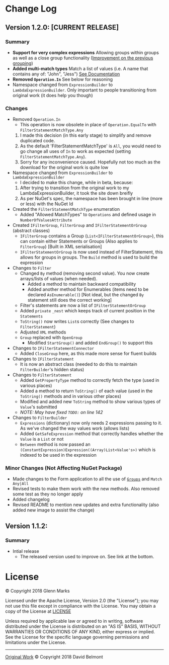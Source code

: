 # Change Log

## Version 1.2.0: [CURRENT RELEASE]
### Summary
* **Support for very complex expressions** Allowing groups within groups as well as a close group functionality ([Improvement on the previous grouping](https://github.com/dbelmont/ExpressionBuilder/issues/10))
* **Added multi-match types** Match a list of values (i.e. A name that contains any of: "John", "Jess") [See Documentation](README.md#multi-match-types)
* **Removed `Operation.In`** See below for reasoning
* Namespace changed from `ExpressionBuilder` to `LambdaExpressionBuilder`. Only important to people transitioning from original work (it does help you though)

### Changes
* Removed `Operation.In`
  * This operation is now obsolete in place of `Operation.EqualTo` with `FilterStatementMatchType.Any`
  1) I made this decision (in this early stage) to simplify and remove duplicated code.
  1) As the default 'FilterStatementMatchType' is `All`, you would need to go change all uses of `In` to work as expected (setting `FilterStatementMatchType.Any`).
  1) Sorry for any inconvenience caused. Hopefully not too much as the download for the original work is quite low
* Namespace changed from `ExpressionBuilder` to `LambdaExpressionBuilder`
  * I decided to make this change, while in beta, because:
  1) After trying to transition from the original work to my LambdaExpressionBuilder, it took the site down breifly
  2) As per NuGet's spec, the namespace has been brought in line (more or less) with the NuGet Id
* Created the `FilterStatementMatchType` enumeration
  * Added "Allowed MatchTypes" to `Operations` and defined usage in `NumberOfValuesAttribute`
* Created `IFilterGroup`, `FilterGroup` and `IFilterStatementOrGroup` (abstract classes)
  * `IFilterGroup` contains a Group (`List<IFilterStatementOrGroup>`), this can contain either Statements or Groups (Also applies to `FilterGroup`) [Built in XML serialisation]
  * `IFilterStatementOrGroup` is now used instead of FilterStatement, this allows for groups in groups. The `Build` method is used to build the expression
* Changes to `Filter`
  * Changed `By` method (removing second value). You now create arrays/lists of values (when needed).
    * Added a method to maintain backward compatibility
    * Added another method for Enumerables (items need to be declared `AsEnumerable()`) [Not ideal, but the changed `By` statement still does the correct working]
  * Filter's statements are now a list of `IFilterStatementOrGroup`
  * Added `private` `_nest` which keeps track of current position in the `Statements`
  * `ToString()` now writes `List`s correctly (See changes to `FilterStatement`)
  * Adjusted `XML` methods
  * `Group` replaced with `OpenGroup`
    * Modified `StartGroup()` and added `EndGroup()` to support this
* Changes to `IFilterStatementConnector`
  * Added `CloseGroup` here, as this made more sense for fluent builds
* Changes to `IFilterStatement` 
  * It is now an abstract class (needed to do this to maintain `FilterBuilder`'s hidden status)
* Changes to `FilterStatement` 
  * Added `GetPropertyType` method to correctly fetch the type (used in various places)
  * Added a method to return `ToString()` of each value (used in the `ToString()` methods and in various other places)
  * Modified and added new `ToString` method to show various types of `Value`'s submitted
  * _NOTE: May have fixed `TODO:` on line 142_
* Changes to `FilterBuilder`
  * `Expressions` (dictionary) now only needs 2 expressions passing to it. As we've changed the way values work (allows lists)
  * Added `GetSafeExpression` method that correctly handles whether the `Value` is a `List` or not
  * `Between` method is now passed an `(ConstantExpression)Expression((Array)List<Value's>)` which is indexed to be used in the expression

### Minor Changes (Not Affecting NuGet Package)
* Made changes to the Form application to all the use of [`Groups`](\#groups-in-winform) and `Match Any|All`
* Revised tests to make them work with the new methods. Also removed some test as they no longer apply
* Added changelog
* Revised README to mention new updates and extra functionality (also added new image to assist the change)


## Version 1.1.2:
### Summary
* Intial release
  * The released version used to improve on. See link at the bottom.

# License
&copy; Copyright 2018 Glenn Marks

Licensed under the Apache License, Version 2.0 (the "License");
you may not use this file except in compliance with the License.
You may obtain a copy of the License at [LICENSE](LICENSE)

Unless required by applicable law or agreed to in writing, software
distributed under the License is distributed on an "AS IS" BASIS,
WITHOUT WARRANTIES OR CONDITIONS OF ANY KIND, either express or implied.
See the License for the specific language governing permissions and
limitations under the License.

---

[Original Work](https://github.com/dbelmont/ExpressionBuilder/) &copy; Copyright 2018 David Belmont